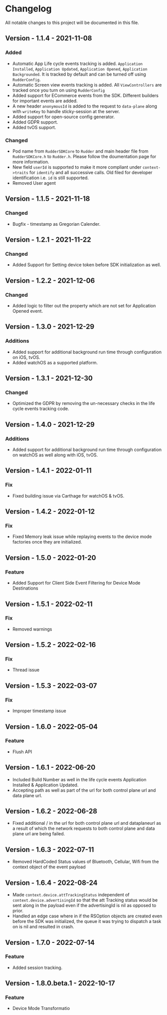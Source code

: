 # Changelog
All notable changes to this project will be documented in this file.

## Version - 1.1.4 - 2021-11-08
### Added
- Automatic App Life cycle events tracking is added. `Application Installed`, `Application Updated`, `Application Opened`, `Application Backgrounded`. It is tracked by default and can be turned off using `RudderConfig`.
- Automatic Screen view events tracking is added. All `ViewControllers` are tracked once you turn on using `RudderConfig`
- Added support for ECommerce events from the SDK. Different builders for important events are added.
- A new header `anonymousId` is added to the request to `data-plane` along with `writeKey` to handle sticky-session at the server.
- Added support for open-source config generator.
- Added GDPR support.
- Added tvOS support.
### Changed
- Pod name from `RudderSDKCore` to `Rudder` and main header file from `RudderSDKCore.h` to `Rudder.h`. Please follow the doumentation page for more information.
- New field `userId` is supported to make it more compliant under `context->traits` for `identify` and all successive calls. Old filed for developer identification i.e. `id` is still supported.
- Removed User agent

## Version - 1.1.5 - 2021-11-18
### Changed
- Bugfix - timestamp as Gregorian Calender.

## Version - 1.2.1 - 2021-11-22
### Changed
- Added Support for Setting device token before SDK initialization as well.

## Version - 1.2.2 - 2021-12-06
### Changed
- Added logic to filter out the property which are not set for Application Opened event. 

## Version - 1.3.0 - 2021-12-29
### Additions
- Added support for additional background run time through configuration on iOS, tvOS.
- Added watchOS as a supported platform.

## Version - 1.3.1 - 2021-12-30
### Changed
- Optimized the GDPR by removing the un-necessary checks in the life cycle events tracking code.

## Version - 1.4.0 - 2021-12-29
### Additions
- Added support for additional background run time through configuration on watchOS as well along with iOS, tvOS.

## Version - 1.4.1 - 2022-01-11
### Fix
- Fixed building issue via Carthage for watchOS & tvOS.

## Version - 1.4.2 - 2022-01-12
### Fix
- Fixed Memory leak issue while replaying events to the device mode factories once they are initialized.

## Version - 1.5.0 - 2022-01-20
### Feature

- Added Support for Client Side Event Filtering for Device Mode Destinations

## Version - 1.5.1 - 2022-02-11
### Fix
- Removed warnings

## Version - 1.5.2 - 2022-02-16
### Fix
- Thread issue

## Version - 1.5.3 - 2022-03-07
### Fix
- Improper timestamp issue

## Version - 1.6.0 - 2022-05-04
### Feature
- Flush API

## Version - 1.6.1 - 2022-06-20
- Included Build Number as well in the life cycle events Application Installed & Application Updated.
- Accepting path as well as part of the url for both control plane url and data plane url.

## Version - 1.6.2 - 2022-06-28
- Fixed additional / in the url for both control plane url and dataplaneurl as a result of which the network requests to both control plane and data plane url are being failed.

## Version - 1.6.3 - 2022-07-11
- Removed HardCoded Status values of Bluetooth, Cellular, Wifi from the context object of the event payload

## Version - 1.6.4 - 2022-08-24
- Made `context.device.attTrackingStatus` independent of `context.device.advertisingId` so that the att Tracking status would be sent along in the payload even if the advertisingId is nil as opposed to prior.
- Handled an edge case where in if the RSOption objects are created even before the SDK was initialized, the queue it was trying to dispatch a task on is nil and resulted in crash.

## Version - 1.7.0 - 2022-07-14
### Feature
- Added session tracking.

## Version - 1.8.0.beta.1 - 2022-10-17
### Feature
- Device Mode Transformatio

